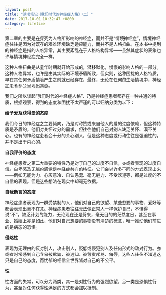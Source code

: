 ```yaml
---
layout: post
title: "读书笔记《我们时代的神经症人格》（二）"
date: 2017-10-01 10:32:47 +0800
category: lifetime
---
```


第二章的主要是在探究为人格所影响的神经症，而并不是“情境神经症”，情境神经症往往是因为对既存的艰难环境缺乏适应能力，而并不是人格扭曲。在本书中提到的神经症是指的人格异常，其主要紊乱在于人格结构异常——虽然其症状的表象也许与情境神经症完全一样。

这种人格扭曲是从童年时期就开始形成的，潜移默化，慢慢的影响人格的一部分。这种人格异常，也许是由其实际的环境矛盾所致，但实则，这种困扰的人格特质，早在其任何矛盾情境产生之前就已经存在，最终，无论在任何的生活情境中，神经症患者都会呈现出病态。

我们之所以谈起“我们时代的神经症人格”，乃是神经症患者都存在一种共通的特质，根据观察，得到的态度和困扰不太严谨的可以归纳分类为以下：

**给予爱及获得爱的态度**

我们今日的神经症之主要倾向，乃是对称赞或来自他人的爱的过度依赖，但这种特质是矛盾的，他们对关怀过分的需求，但往往他们自己对别人缺乏关怀、漠不关心。也有的神经症患者会十分的关心别人，但是这种态度或行动往往是强迫性的，并不是出于内心的。

**自我评价的态度**

神经症患者之第二大重要的特性乃是对于自己的过度不自信，亦或者表现的过度自信。自卑感及无能的感觉是神经症共有的特征。它们会以许多不同的方式表现出来——例如无能为力、心灰意冷、自认愚蠢、毫无魅力、不受欢迎等，都是过度的不自信的表现。但是这些想法在现实中却毫无依据。

**自我断言的态度**

神经症患者表现为一群受禁制的人，他们对自己的欲望、某些想要的事物、爱好等都会表现出毫不在意。神经症患者往往无法像正常人一样保护自己，不懂得说“不”，缺乏计划的能力，无论现在还是将来，毫无目的的茫然度日，甚至在事业、婚姻上亦是如此，他们对自己想要的事物没有清楚的概念，唯一推动他们前进的是病态的恐惧。

**侵略性**

表现为无理由的反对别人，攻击别人，贬低或侵犯别人及任何形式的敌对行为。亦或者时常感到自己容易被欺骗、被通知、被苛责斥骂、侮辱，这些人往往不知道这只是自己的态度，而忧郁的相信全世界皆对自己的不公平。

**性**

性方面的失常，可以分为两类，其一是对性行为的强烈欲望，另一类是恐惧性行为，甚至对任何获得性满足的方式都会加以抵制。

